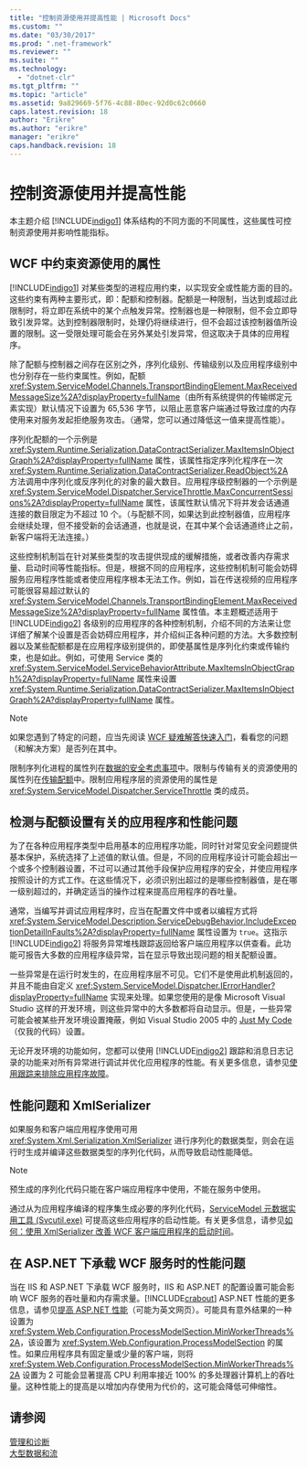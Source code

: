```yaml
---
title: "控制资源使用并提高性能 | Microsoft Docs"
ms.custom: ""
ms.date: "03/30/2017"
ms.prod: ".net-framework"
ms.reviewer: ""
ms.suite: ""
ms.technology: 
  - "dotnet-clr"
ms.tgt_pltfrm: ""
ms.topic: "article"
ms.assetid: 9a829669-5f76-4c88-80ec-92d0c62c0660
caps.latest.revision: 18
author: "Erikre"
ms.author: "erikre"
manager: "erikre"
caps.handback.revision: 18
---
```

# 控制资源使用并提高性能
本主题介绍 [!INCLUDE[indigo1](../../../includes/indigo1-md.md)] 体系结构的不同方面的不同属性，这些属性可控制资源使用并影响性能指标。  
  
## WCF 中约束资源使用的属性  
 [!INCLUDE[indigo1](../../../includes/indigo1-md.md)] 对某些类型的进程应用约束，以实现安全或性能方面的目的。这些约束有两种主要形式，即：配额和控制器。配额是一种限制，当达到或超过此限制时，将立即在系统中的某个点触发异常。控制器也是一种限制，但不会立即导致引发异常。达到控制器限制时，处理仍将继续进行，但不会超过该控制器值所设置的限制。这一受限处理可能会在另外某处引发异常，但这取决于具体的应用程序。  
  
 除了配额与控制器之间存在区别之外，序列化级别、传输级别以及应用程序级别中也分别存在一些约束属性。例如，配额 <xref:System.ServiceModel.Channels.TransportBindingElement.MaxReceivedMessageSize%2A?displayProperty=fullName>（由所有系统提供的传输绑定元素实现）默认情况下设置为 65,536 字节，以阻止恶意客户端通过导致过度的内存使用来对服务发起拒绝服务攻击。（通常，您可以通过降低这一值来提高性能）。  
  
 序列化配额的一个示例是 <xref:System.Runtime.Serialization.DataContractSerializer.MaxItemsInObjectGraph%2A?displayProperty=fullName> 属性，该属性指定序列化程序在一次 <xref:System.Runtime.Serialization.DataContractSerializer.ReadObject%2A> 方法调用中序列化或反序列化的对象的最大数目。应用程序级控制器的一个示例是 <xref:System.ServiceModel.Dispatcher.ServiceThrottle.MaxConcurrentSessions%2A?displayProperty=fullName> 属性，该属性默认情况下将并发会话通道连接的数目限定为不超过 10 个。（与配额不同，如果达到此控制器值，应用程序会继续处理，但不接受新的会话通道，也就是说，在其中某个会话通道终止之前，新客户端将无法连接。）  
  
 这些控制机制旨在针对某些类型的攻击提供现成的缓解措施，或者改善内存需求量、启动时间等性能指标。但是，根据不同的应用程序，这些控制机制可能会妨碍服务应用程序性能或者使应用程序根本无法工作。例如，旨在传送视频的应用程序可能很容易超过默认的 <xref:System.ServiceModel.Channels.TransportBindingElement.MaxReceivedMessageSize%2A?displayProperty=fullName> 属性值。本主题概述适用于 [!INCLUDE[indigo2](../../../includes/indigo2-md.md)] 各级别的应用程序的各种控制机制，介绍不同的方法来让您详细了解某个设置是否会妨碍应用程序，并介绍纠正各种问题的方法。大多数控制器以及某些配额都是在应用程序级别提供的，即使基属性是序列化约束或传输约束，也是如此。例如，可使用 Service 类的 <xref:System.ServiceModel.ServiceBehaviorAttribute.MaxItemsInObjectGraph%2A?displayProperty=fullName> 属性来设置 <xref:System.Runtime.Serialization.DataContractSerializer.MaxItemsInObjectGraph%2A?displayProperty=fullName> 属性。  
  
> [!NOTE]
>  如果您遇到了特定的问题，应当先阅读 [WCF 疑难解答快速入门](../../../docs/framework/wcf/wcf-troubleshooting-quickstart.md)，看看您的问题（和解决方案）是否列在其中。  
  
 限制序列化进程的属性列在[数据的安全考虑事项](../../../docs/framework/wcf/feature-details/security-considerations-for-data.md)中。限制与传输有关的资源使用的属性列在[传输配额](../../../docs/framework/wcf/feature-details/transport-quotas.md)中。限制应用程序层的资源使用的属性是 <xref:System.ServiceModel.Dispatcher.ServiceThrottle> 类的成员。  
  
## 检测与配额设置有关的应用程序和性能问题  
 为了在各种应用程序类型中启用基本的应用程序功能，同时针对常见安全问题提供基本保护，系统选择了上述值的默认值。但是，不同的应用程序设计可能会超出一个或多个控制器设置，不过可以通过其他手段保护应用程序的安全，并使应用程序按照设计的方式工作。在这些情况下，必须识别出超过的是哪些控制器值，是在哪一级别超过的，并确定适当的操作过程来提高应用程序的吞吐量。  
  
 通常，当编写并调试应用程序时，应当在配置文件中或者以编程方式将 <xref:System.ServiceModel.Description.ServiceDebugBehavior.IncludeExceptionDetailInFaults%2A?displayProperty=fullName> 属性设置为 `true`。这指示 [!INCLUDE[indigo2](../../../includes/indigo2-md.md)] 将服务异常堆栈跟踪返回给客户端应用程序以供查看。此功能可报告大多数的应用程序级异常，旨在显示导致出现问题的相关配额设置。  
  
 一些异常是在运行时发生的，在应用程序层不可见。它们不是使用此机制返回的，并且不能由自定义 <xref:System.ServiceModel.Dispatcher.IErrorHandler?displayProperty=fullName> 实现来处理。如果您使用的是像 Microsoft Visual Studio 这样的开发环境，则这些异常中的大多数都将自动显示。但是，一些异常可能会被某些开发环境设置掩蔽，例如 Visual Studio 2005 中的 [Just My Code](http://go.microsoft.com/fwlink/?LinkId=82174)（仅我的代码）设置。  
  
 无论开发环境的功能如何，您都可以使用 [!INCLUDE[indigo2](../../../includes/indigo2-md.md)] 跟踪和消息日志记录的功能来对所有异常进行调试并优化应用程序的性能。有关更多信息，请参见[使用跟踪来排除应用程序故障](../../../docs/framework/wcf/diagnostics/tracing/using-tracing-to-troubleshoot-your-application.md)。  
  
## 性能问题和 XmlSerializer  
 如果服务和客户端应用程序使用可用 <xref:System.Xml.Serialization.XmlSerializer> 进行序列化的数据类型，则会在运行时生成并编译这些数据类型的序列化代码，从而导致启动性能降低。  
  
> [!NOTE]
>  预生成的序列化代码只能在客户端应用程序中使用，不能在服务中使用。  
  
 通过从为应用程序编译的程序集生成必要的序列化代码，[ServiceModel 元数据实用工具 \(Svcutil.exe\)](../../../docs/framework/wcf/servicemodel-metadata-utility-tool-svcutil-exe.md) 可提高这些应用程序的启动性能。有关更多信息，请参见[如何：使用 XmlSerializer 改善 WCF 客户端应用程序的启动时间](../../../docs/framework/wcf/feature-details/startup-time-of-wcf-client-applications-using-the-xmlserializer.md)。  
  
## 在 ASP.NET 下承载 WCF 服务时的性能问题  
 当在 IIS 和 ASP.NET 下承载 WCF 服务时，IIS 和 ASP.NET 的配置设置可能会影响 WCF 服务的吞吐量和内存需求量。[!INCLUDE[crabout](../../../includes/crabout-md.md)] ASP.NET 性能的更多信息，请参见[提高 ASP.NET 性能](http://go.microsoft.com/fwlink/?LinkId=186462)（可能为英文网页）。可能具有意外结果的一种设置为 <xref:System.Web.Configuration.ProcessModelSection.MinWorkerThreads%2A>，该设置为 <xref:System.Web.Configuration.ProcessModelSection> 的属性。如果应用程序具有固定量或少量的客户端，则将 <xref:System.Web.Configuration.ProcessModelSection.MinWorkerThreads%2A> 设置为 2 可能会显著提高 CPU 利用率接近 100% 的多处理器计算机上的吞吐量。这种性能上的提高是以增加内存使用为代价的，这可能会降低可伸缩性。  
  
## 请参阅  
 [管理和诊断](../../../docs/framework/wcf/diagnostics/index.md)   
 [大型数据和流](../../../docs/framework/wcf/feature-details/large-data-and-streaming.md)
